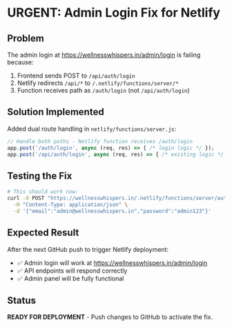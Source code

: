 # URGENT: Admin Login Fix for Netlify

## Problem
The admin login at https://wellnesswhispers.in/admin/login is failing because:
1. Frontend sends POST to `/api/auth/login`
2. Netlify redirects `/api/*` to `/.netlify/functions/server/*`
3. Function receives path as `/auth/login` (not `/api/auth/login`)

## Solution Implemented
Added dual route handling in `netlify/functions/server.js`:

```javascript
// Handle both paths - Netlify function receives /auth/login
app.post('/auth/login', async (req, res) => { /* login logic */ });
app.post('/api/auth/login', async (req, res) => { /* existing logic */ });
```

## Testing the Fix
```bash
# This should work now:
curl -X POST "https://wellnesswhispers.in/.netlify/functions/server/auth/login" \
  -H "Content-Type: application/json" \
  -d '{"email":"admin@wellnesswhispers.in","password":"admin123"}'
```

## Expected Result
After the next GitHub push to trigger Netlify deployment:
- ✅ Admin login will work at https://wellnesswhispers.in/admin/login
- ✅ API endpoints will respond correctly
- ✅ Admin panel will be fully functional

## Status
**READY FOR DEPLOYMENT** - Push changes to GitHub to activate the fix.